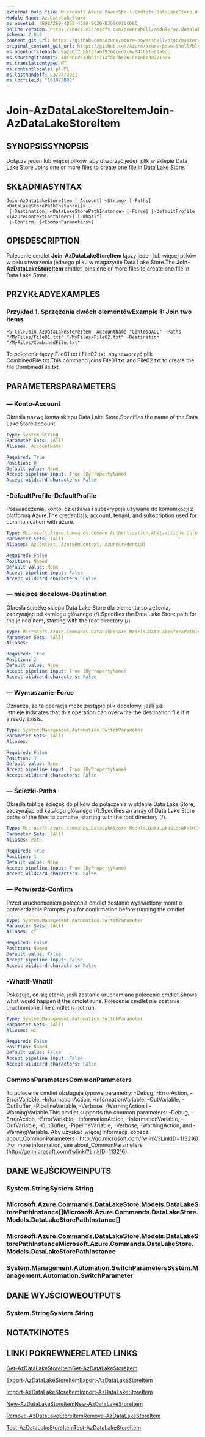 ```yaml
---
external help file: Microsoft.Azure.PowerShell.Cmdlets.DataLakeStore.dll-Help.xml
Module Name: Az.DataLakeStore
ms.assetid: 4E9EA2E9-4BE2-4530-BC2B-D369C016CD8C
online version: https://docs.microsoft.com/powershell/module/az.datalakestore/join-azdatalakestoreitem
schema: 2.0.0
content_git_url: https://github.com/Azure/azure-powershell/blob/master/src/DataLakeStore/DataLakeStore/help/Join-AzDataLakeStoreItem.md
original_content_git_url: https://github.com/Azure/azure-powershell/blob/master/src/DataLakeStore/DataLakeStore/help/Join-AzDataLakeStoreItem.md
ms.openlocfilehash: 9a2e0f7abbf9fa6797b4ced7c6e841b51a63a9dc
ms.sourcegitcommit: 4dfb0cc533b83f77afdcfbe2618c1e6c8d221330
ms.translationtype: MT
ms.contentlocale: pl-PL
ms.lasthandoff: 03/04/2021
ms.locfileid: "101975882"
---
```

# <span data-ttu-id="e58d6-101">Join-AzDataLakeStoreItem</span><span class="sxs-lookup"><span data-stu-id="e58d6-101">Join-AzDataLakeStoreItem</span></span>

## <span data-ttu-id="e58d6-102">SYNOPSIS</span><span class="sxs-lookup"><span data-stu-id="e58d6-102">SYNOPSIS</span></span>
<span data-ttu-id="e58d6-103">Dołącza jeden lub więcej plików, aby utworzyć jeden plik w sklepie Data Lake Store.</span><span class="sxs-lookup"><span data-stu-id="e58d6-103">Joins one or more files to create one file in Data Lake Store.</span></span>

## <span data-ttu-id="e58d6-104">SKŁADNIA</span><span class="sxs-lookup"><span data-stu-id="e58d6-104">SYNTAX</span></span>

```
Join-AzDataLakeStoreItem [-Account] <String> [-Paths] <DataLakeStorePathInstance[]>
 [-Destination] <DataLakeStorePathInstance> [-Force] [-DefaultProfile <IAzureContextContainer>] [-WhatIf]
 [-Confirm] [<CommonParameters>]
```

## <span data-ttu-id="e58d6-105">OPIS</span><span class="sxs-lookup"><span data-stu-id="e58d6-105">DESCRIPTION</span></span>
<span data-ttu-id="e58d6-106">Polecenie cmdlet **Join-AzDataLakeStoreItem** łączy jeden lub więcej plików w celu utworzenia jednego pliku w magazynie Data Lake Store.</span><span class="sxs-lookup"><span data-stu-id="e58d6-106">The **Join-AzDataLakeStoreItem** cmdlet joins one or more files to create one file in Data Lake Store.</span></span>

## <span data-ttu-id="e58d6-107">PRZYKŁADY</span><span class="sxs-lookup"><span data-stu-id="e58d6-107">EXAMPLES</span></span>

### <span data-ttu-id="e58d6-108">Przykład 1. Sprzężenia dwóch elementów</span><span class="sxs-lookup"><span data-stu-id="e58d6-108">Example 1: Join two items</span></span>
```
PS C:\>Join-AzDataLakeStoreItem -AccountName "ContosoADL" -Paths "/MyFiles/File01.txt","/MyFiles/File02.txt" -Destination "/MyFiles/CombinedFile.txt"
```

<span data-ttu-id="e58d6-109">To polecenie łączy File01.txt i File02.txt, aby utworzyć plik CombinedFile.txt.</span><span class="sxs-lookup"><span data-stu-id="e58d6-109">This command joins File01.txt and File02.txt to create the file CombinedFile.txt.</span></span>

## <span data-ttu-id="e58d6-110">PARAMETERS</span><span class="sxs-lookup"><span data-stu-id="e58d6-110">PARAMETERS</span></span>

### <span data-ttu-id="e58d6-111">— Konto</span><span class="sxs-lookup"><span data-stu-id="e58d6-111">-Account</span></span>
<span data-ttu-id="e58d6-112">Określa nazwę konta sklepu Data Lake Store.</span><span class="sxs-lookup"><span data-stu-id="e58d6-112">Specifies the name of the Data Lake Store account.</span></span>

```yaml
Type: System.String
Parameter Sets: (All)
Aliases: AccountName

Required: True
Position: 0
Default value: None
Accept pipeline input: True (ByPropertyName)
Accept wildcard characters: False
```

### <span data-ttu-id="e58d6-113">-DefaultProfile</span><span class="sxs-lookup"><span data-stu-id="e58d6-113">-DefaultProfile</span></span>
<span data-ttu-id="e58d6-114">Poświadczenia, konto, dzierżawa i subskrypcja używane do komunikacji z platformą Azure.</span><span class="sxs-lookup"><span data-stu-id="e58d6-114">The credentials, account, tenant, and subscription used for communication with azure.</span></span>

```yaml
Type: Microsoft.Azure.Commands.Common.Authentication.Abstractions.Core.IAzureContextContainer
Parameter Sets: (All)
Aliases: AzContext, AzureRmContext, AzureCredential

Required: False
Position: Named
Default value: None
Accept pipeline input: False
Accept wildcard characters: False
```

### <span data-ttu-id="e58d6-115">— miejsce docelowe</span><span class="sxs-lookup"><span data-stu-id="e58d6-115">-Destination</span></span>
<span data-ttu-id="e58d6-116">Określa ścieżkę sklepu Data Lake Store dla elementu sprzężenia, zaczynając od katalogu głównego (/).</span><span class="sxs-lookup"><span data-stu-id="e58d6-116">Specifies the Data Lake Store path for the joined item, starting with the root directory (/).</span></span>

```yaml
Type: Microsoft.Azure.Commands.DataLakeStore.Models.DataLakeStorePathInstance
Parameter Sets: (All)
Aliases:

Required: True
Position: 2
Default value: None
Accept pipeline input: True (ByPropertyName)
Accept wildcard characters: False
```

### <span data-ttu-id="e58d6-117">— Wymuszanie</span><span class="sxs-lookup"><span data-stu-id="e58d6-117">-Force</span></span>
<span data-ttu-id="e58d6-118">Oznacza, że ta operacja może zastąpić plik docelowy, jeśli już istnieje.</span><span class="sxs-lookup"><span data-stu-id="e58d6-118">Indicates that this operation can overwrite the destination file if it already exists.</span></span>

```yaml
Type: System.Management.Automation.SwitchParameter
Parameter Sets: (All)
Aliases:

Required: False
Position: 3
Default value: None
Accept pipeline input: True (ByPropertyName)
Accept wildcard characters: False
```

### <span data-ttu-id="e58d6-119">— Ścieżki</span><span class="sxs-lookup"><span data-stu-id="e58d6-119">-Paths</span></span>
<span data-ttu-id="e58d6-120">Określa tablicę ścieżek do plików do połączenia w sklepie Data Lake Store, zaczynając od katalogu głównego (/).</span><span class="sxs-lookup"><span data-stu-id="e58d6-120">Specifies an array of Data Lake Store paths of the files to combine, starting with the root directory (/).</span></span>

```yaml
Type: Microsoft.Azure.Commands.DataLakeStore.Models.DataLakeStorePathInstance[]
Parameter Sets: (All)
Aliases: Path

Required: True
Position: 1
Default value: None
Accept pipeline input: True (ByPropertyName)
Accept wildcard characters: False
```

### <span data-ttu-id="e58d6-121">— Potwierdź</span><span class="sxs-lookup"><span data-stu-id="e58d6-121">-Confirm</span></span>
<span data-ttu-id="e58d6-122">Przed uruchomieniem polecenia cmdlet zostanie wyświetlony monit o potwierdzenie.</span><span class="sxs-lookup"><span data-stu-id="e58d6-122">Prompts you for confirmation before running the cmdlet.</span></span>

```yaml
Type: System.Management.Automation.SwitchParameter
Parameter Sets: (All)
Aliases: cf

Required: False
Position: Named
Default value: False
Accept pipeline input: False
Accept wildcard characters: False
```

### <span data-ttu-id="e58d6-123">-WhatIf</span><span class="sxs-lookup"><span data-stu-id="e58d6-123">-WhatIf</span></span>
<span data-ttu-id="e58d6-124">Pokazuje, co się stanie, jeśli zostanie uruchamiane polecenie cmdlet.</span><span class="sxs-lookup"><span data-stu-id="e58d6-124">Shows what would happen if the cmdlet runs.</span></span>
<span data-ttu-id="e58d6-125">Polecenie cmdlet nie zostanie uruchomione.</span><span class="sxs-lookup"><span data-stu-id="e58d6-125">The cmdlet is not run.</span></span>

```yaml
Type: System.Management.Automation.SwitchParameter
Parameter Sets: (All)
Aliases: wi

Required: False
Position: Named
Default value: False
Accept pipeline input: False
Accept wildcard characters: False
```

### <span data-ttu-id="e58d6-126">CommonParameters</span><span class="sxs-lookup"><span data-stu-id="e58d6-126">CommonParameters</span></span>
<span data-ttu-id="e58d6-127">To polecenie cmdlet obsługuje typowe parametry: -Debug, -ErrorAction, -ErrorVariable, -InformationAction, -InformationVariable, -OutVariable, -OutBuffer, -PipelineVariable, -Verbose, -WarningAction i -WarningVariable.</span><span class="sxs-lookup"><span data-stu-id="e58d6-127">This cmdlet supports the common parameters: -Debug, -ErrorAction, -ErrorVariable, -InformationAction, -InformationVariable, -OutVariable, -OutBuffer, -PipelineVariable, -Verbose, -WarningAction, and -WarningVariable.</span></span> <span data-ttu-id="e58d6-128">Aby uzyskać więcej informacji, zobacz about_CommonParameters ( http://go.microsoft.com/fwlink/?LinkID=113216) .</span><span class="sxs-lookup"><span data-stu-id="e58d6-128">For more information, see about_CommonParameters (http://go.microsoft.com/fwlink/?LinkID=113216).</span></span>

## <span data-ttu-id="e58d6-129">DANE WEJŚCIOWE</span><span class="sxs-lookup"><span data-stu-id="e58d6-129">INPUTS</span></span>

### <span data-ttu-id="e58d6-130">System.String</span><span class="sxs-lookup"><span data-stu-id="e58d6-130">System.String</span></span>

### <span data-ttu-id="e58d6-131">Microsoft.Azure.Commands.DataLakeStore.Models.DataLakeStorePathInstance[]</span><span class="sxs-lookup"><span data-stu-id="e58d6-131">Microsoft.Azure.Commands.DataLakeStore.Models.DataLakeStorePathInstance[]</span></span>

### <span data-ttu-id="e58d6-132">Microsoft.Azure.Commands.DataLakeStore.Models.DataLakeStorePathInstance</span><span class="sxs-lookup"><span data-stu-id="e58d6-132">Microsoft.Azure.Commands.DataLakeStore.Models.DataLakeStorePathInstance</span></span>

### <span data-ttu-id="e58d6-133">System.Management.Automation.SwitchParameters</span><span class="sxs-lookup"><span data-stu-id="e58d6-133">System.Management.Automation.SwitchParameter</span></span>

## <span data-ttu-id="e58d6-134">DANE WYJŚCIOWE</span><span class="sxs-lookup"><span data-stu-id="e58d6-134">OUTPUTS</span></span>

### <span data-ttu-id="e58d6-135">System.String</span><span class="sxs-lookup"><span data-stu-id="e58d6-135">System.String</span></span>

## <span data-ttu-id="e58d6-136">NOTATKI</span><span class="sxs-lookup"><span data-stu-id="e58d6-136">NOTES</span></span>

## <span data-ttu-id="e58d6-137">LINKI POKREWNE</span><span class="sxs-lookup"><span data-stu-id="e58d6-137">RELATED LINKS</span></span>

[<span data-ttu-id="e58d6-138">Get-AzDataLakeStoreItem</span><span class="sxs-lookup"><span data-stu-id="e58d6-138">Get-AzDataLakeStoreItem</span></span>](./Get-AzDataLakeStoreItem.md)

[<span data-ttu-id="e58d6-139">Export-AzDataLakeStoreItem</span><span class="sxs-lookup"><span data-stu-id="e58d6-139">Export-AzDataLakeStoreItem</span></span>](./Export-AzDataLakeStoreItem.md)

[<span data-ttu-id="e58d6-140">Import-AzDataLakeStoreItem</span><span class="sxs-lookup"><span data-stu-id="e58d6-140">Import-AzDataLakeStoreItem</span></span>](./Import-AzDataLakeStoreItem.md)

[<span data-ttu-id="e58d6-141">New-AzDataLakeStoreItem</span><span class="sxs-lookup"><span data-stu-id="e58d6-141">New-AzDataLakeStoreItem</span></span>](./New-AzDataLakeStoreItem.md)

[<span data-ttu-id="e58d6-142">Remove-AzDataLakeStoreItem</span><span class="sxs-lookup"><span data-stu-id="e58d6-142">Remove-AzDataLakeStoreItem</span></span>](./Remove-AzDataLakeStoreItem.md)

[<span data-ttu-id="e58d6-143">Test-AzDataLakeStoreItem</span><span class="sxs-lookup"><span data-stu-id="e58d6-143">Test-AzDataLakeStoreItem</span></span>](./Test-AzDataLakeStoreItem.md)


